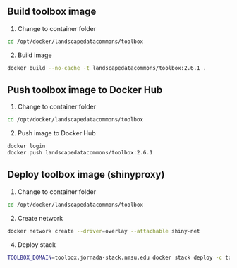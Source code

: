 ## Build toolbox image
1. Change to container folder
```sh
cd /opt/docker/landscapedatacommons/toolbox
```
2. Build image
```sh
docker build --no-cache -t landscapedatacommons/toolbox:2.6.1 .
```
## Push toolbox image to Docker Hub
1. Change to container folder
```sh
cd /opt/docker/landscapedatacommons/toolbox
```
2. Push image to Docker Hub
```sh
docker login
docker push landscapedatacommons/toolbox:2.6.1
```
## Deploy toolbox image (shinyproxy)
1. Change to container folder
```sh
cd /opt/docker/landscapedatacommons/toolbox
```
2. Create network
```sh
docker network create --driver=overlay --attachable shiny-net
```
4. Deploy stack
```sh
TOOLBOX_DOMAIN=toolbox.jornada-stack.nmsu.edu docker stack deploy -c toolbox.yml toolbox
```